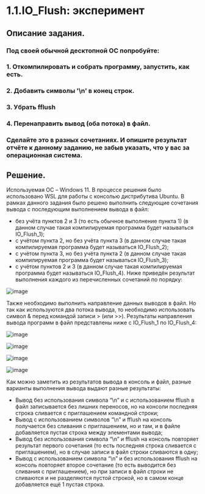 # 1.1.IO_Flush: эксперимент
## Описание задания.
### Под своей обычной десктопной ОС попробуйте:
### 1.	Откомпилировать и собрать программу, запустить, как есть.
### 2.	Добавить символы '\n' в конец строк.
### 3.	Убрать fflush
### 4.	Перенаправить вывод (оба потока) в файл.
### Сделайте это в разных сочетаниях. И опишите результат отчёте к данному заданию, не забыв указать, что у вас за операционная система.

## Решение.
Используемая ОС – Windows 11. В процессе решения было использовано WSL для работы с консолью дистрибутива Ubuntu.
В рамках данного задания было решено выполнить следующие сочетания вывода с последующим выполнением вывода в файл:
-	без учёта пунктов 2 и 3 (то есть обычное выполнение пункта 1) (в данном случае такая компилируемая программа будет называться IO_Flush_1);
-	с учётом пункта 2, но без учёта пункта 3 (в данном случае такая компилируемая программа будет называться IO_Flush_2);
-	с учётом пункта 3, но без учёта пункта 2 (в данном случае такая компилируемая программа будет называться IO_Flush_3);
-	с учётом пунктов 2 и 3 (в данном случае такая компилируемая программа будет называться IO_Flush_4).
Ниже приведён результат выполнения каждого из перечисленных сочетаний по порядку:

![image](https://github.com/user-attachments/assets/3aa011e6-a51e-4f61-97d3-006f42ac51d3)

Также необходимо выполнить направление данных выводов в файл. Но так как используются два потока вывода, то необходимо использовать символ & перед командой записи > (или >>).
Результаты направления вывода программ в файл представлены ниже c IO_Flush_1 по IO_Flush_4:

![image](https://github.com/user-attachments/assets/ded64218-4003-40e3-b954-783fad47338c)

![image](https://github.com/user-attachments/assets/90955fb2-bedb-4fd1-ae90-ffd5b311e884)

![image](https://github.com/user-attachments/assets/10820ab1-a10c-4631-a48d-fe9a9b47ac8f)

![image](https://github.com/user-attachments/assets/ec945d01-2ab8-44ff-b74f-e3f5683a63ab)

Как можно заметить из результатов вывода в консоль и файл, разные варианты выполнения вывода выдают разные результаты:
-	Вывод без использования символа “\n” и с использованием fflush в файл записывается без лишних переносов, но на консоли последняя строка сливается с приглашением командной строки;
-	Вывод c использованием символов “\n” и fflush на консоль получается без сливания с приглашением, но и там, и в файле добавляется пустая строка между элементами вывода;
-	Вывод без использования символа “\n” и fflush на консоль повторяет результат первого сочетания (то есть последняя строка сливается с приглашением), но в случае записи в файл строки сливаются в одну;
-	Вывод с использованием символа “\n” и без использования fflush на консоль повторяет второе сочетание (то есть выводится без сливания с приглашением), но при записи в файл строки не сливаются и не разделяются пустой строкой, но в самом конце добавляется ещё 1 пустая строка.
